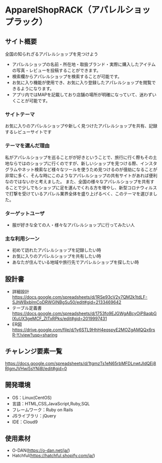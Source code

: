 # ApparelShopRACK（アパレルショップラック）

## サイト概要
全国の知られざるアパレルショップを見つけよう
- アパレルショップの名前・所在地・取扱ブランド・実際に購入したアイテムの写真・レビューを投稿することができます。
- 検索欄からアパレルショップを検索することが可能です。
- お気に入り機能が使用でき、お気に入り登録したアパレルショップを閲覧できるようになります。
- アプリ内ではMAPを記載しており店舗の場所が明確になっていて、迷わずいくことが可能です。

### サイトテーマ
お気に入りのアパレルショップや新しく見つけたアパレルショップを共有、記録するレビューサイトです

### テーマを選んだ理由
私がアパレルショップを巡ることがが好きということで、旅行に行く際もその土地ならではのショップに行くのですが、新しいショップを見つける際、インスタグラムやネット検索など様々なツールを使うため見つけるのが億劫になることが非常に多く、そんな時にこのようなアパレルショップの共有サイトがあれば便利なのではないかと考えました。
また、全国の様々なアパレルショップを共有することで少しでもショップに足を運んでくれる方を増やし、新型コロナウィルスで打撃を受けているアパレル業界全体を盛り上げるべく、このテーマを選びました。

### ターゲットユーザ
- 服が好きな全ての人・様々なアパレルショップに行ってみたい人

### 主な利用シーン
- 初めて訪れたアパレルショップを記録したい時
- お気に入りのアパレルショップを共有したい時
- あなたが住んでいる地域や旅行先でアパレルショップを探したい時

## 設計書
- 詳細設計<br>
https://docs.google.com/spreadsheets/d/1RSe93cV2y7QM2k1tdLF-SJhWBxbImCoDRWGlNBgSu50/edit#gid=2133469642
- テーブル定義書<br>
https://docs.google.com/spreadsheets/d/1753fo9EJGWgABcyOjP8aqbGlXuUX3geMCF_ZtTxRPks/edit#gid=2019997431
- ER図<br>
https://drive.google.com/file/d/1y6STL9HhH4eqspyE2MOZgAMQQx6rsR-Y/view?usp=sharing

## チャレンジ要素一覧
<https://docs.google.com/spreadsheets/d/1tgmzTs1eN65rbMFDLnwtJIdQEj8RIgmJVHwi5sYNi8I/edit#gid=0>

## 開発環境
- OS：Linux(CentOS)
- 言語：HTML,CSS,JavaScript,Ruby,SQL
- フレームワーク：Ruby on Rails
- JSライブラリ：jQuery
- IDE：Cloud9

## 使用素材
- O-DAN(https://o-dan.net/ja/)
- Hatchful(https://hatchful.shopify.com/ja/)

